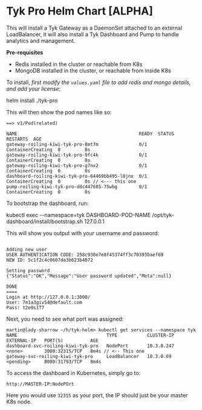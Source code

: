 # Tyk Pro Helm Chart [ALPHA]

This will install a Tyk Gateway as a DaemonSet attached to an external LoadBalancer, it will also install a Tyk Dashboard and Pump to handle analytics and management.

**Pre-requisites**

- Redis installed in the cluster or reachable from K8s
- MongoDB installed in the cluster, or reachable from inside K8s

To install, *first modify the `values.yaml` file to add redis and mongo details, and add your license*:

helm install ./tyk-pro

This will then show the pod names like so:

```
==> v1/Pod(related)

NAME                                             READY  STATUS             RESTARTS  AGE
gateway-roiling-kiwi-tyk-pro-8mt7m               0/1    ContainerCreating  0         0s
gateway-roiling-kiwi-tyk-pro-9fc4k               0/1    ContainerCreating  0         0s
gateway-roiling-kiwi-tyk-pro-g7nx2               0/1    ContainerCreating  0         0s
dashboard-roiling-kiwi-tyk-pro-64469bb495-l8jnx  0/1    ContainerCreating  0         0s // <--- this one
pump-roiling-kiwi-tyk-pro-ddc447685-75wbg        0/1    ContainerCreating  0         0s

```


To bootstrap the dashboard, run: 

kubectl exec --namespace=tyk DASHBOARD-POD-NAME /opt/tyk-dashboard/install/bootstrap.sh 127.0.0.1

This will show you output with your username and password:

```

Adding new user
USER AUTHENTICATION CODE: 258c930e7e8f45374ff3c70393baef69
NEW ID: 5c1f2c4c0607da3b623b4072

Setting password
{"Status":"OK","Message":"User password updated","Meta":null}

DONE
====
Login at http://127.0.0.1:3000/
User: 7m1a3giv54@default.com
Pass: t2e0s1T7
```

Next, you need to see what port was assigned:

	martin@lady-sharrow ~/h/tyk-helm> kubectl get services --namespace tyk
	NAME                                 TYPE           CLUSTER-IP   EXTERNAL-IP   PORT(S)          AGE
	dashboard-svc-roiling-kiwi-tyk-pro   NodePort       10.3.0.247   <none>        3000:32315/TCP   8m4s // <-- This one
	gateway-svc-roiling-kiwi-tyk-pro     LoadBalancer   10.3.0.69    <pending>     8080:31793/TCP   8m4s

To access the dashboard in Kubernetes, simply go to:

	http://MASTER-IP:NodePOrt

Here you would use `32315` as your port, the IP should just be your master K8s node.